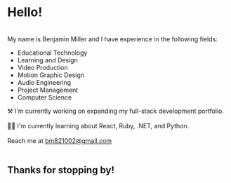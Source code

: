 <h1>Hello!</h1><br>
My name is Benjamin Miller and I have experience in the following fields:<br>
<ul>
<li>Educational Technology</li>
<li>Learning and Design</li>
<li>Video Production</li>
<li>Motion Graphic Design</li>
<li>Audio Engineering</li>
<li>Project Management</li>
<li>Computer Science</li>
</ul>

⚒ I'm currently working on expanding my full-stack development portfolio.<br><br>
👨‍🎓 I'm currently learning about React, Ruby, .NET, and Python.<br>
<br>
Reach me at bm821002@gmail.com<br>
<br>
<h2>Thanks for stopping by!</h2>
